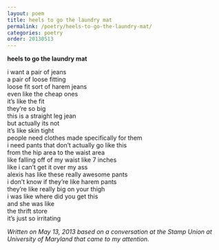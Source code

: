 ```yaml
---
layout: poem
title: heels to go the laundry mat
permalink: /poetry/heels-to-go-the-laundry-mat/
categories: poetry
order: 20130513
---
```


__heels to go the laundry mat__

i want a pair of jeans<br />
a pair of loose fitting<br />
loose fit sort of harem jeans<br />
even like the cheap ones<br />
it’s like the fit<br />
they’re so big<br />
this is a straight leg jean<br />
but actually its not<br />
it’s like skin tight<br />
people need clothes made specifically for them<br />
i need pants that don’t actually go like this<br />
from the hip area to the waist area<br />
like falling off of my waist like 7 inches<br />
like i can’t get it over my ass<br />
alexis has like these really awesome pants<br />
i don’t know if they’re like harem pants<br />
they’re like really big on your thigh<br />
i was like where did you get this<br />
and she was like<br />
the thrift store<br />
it’s just so irritating<br />

_Written on May 13, 2013 based on a conversation at the Stamp Union at University of Maryland that came to my attention._
